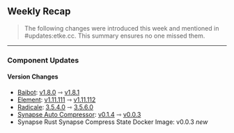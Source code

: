 ## Weekly Recap

> The following changes were introduced this week and mentioned in #updates:etke.cc. This summary ensures no one missed them.

---

### Component Updates

#### Version Changes

* [Baibot](https://github.com/etkecc/baibot): [v1.8.0](https://github.com/etkecc/baibot/releases/tag/v1.8.0) ⇾ [v1.8.1](https://github.com/etkecc/baibot/releases/tag/v1.8.1)
* [Element](https://github.com/element-hq/element-web): [v1.11.111](https://github.com/element-hq/element-web/releases/tag/v1.11.111) ⇾ [v1.11.112](https://github.com/element-hq/element-web/releases/tag/v1.11.112)
* [Radicale](https://github.com/tomsquest/docker-radicale): [3.5.4.0](https://github.com/tomsquest/docker-radicale/releases/tag/3.5.4.0) ⇾ [3.5.6.0](https://github.com/tomsquest/docker-radicale/releases/tag/3.5.6.0)
* [Synapse Auto Compressor](https://github.com/matrix-org/rust-synapse-compress-state): [v0.1.4](https://github.com/matrix-org/rust-synapse-compress-state/releases/tag/v0.1.4) ⇾ [v0.0.3](https://github.com/matrix-org/rust-synapse-compress-state/releases/tag/v0.0.3)
* Synapse Rust Synapse Compress State Docker Image: v0.0.3 _new_
